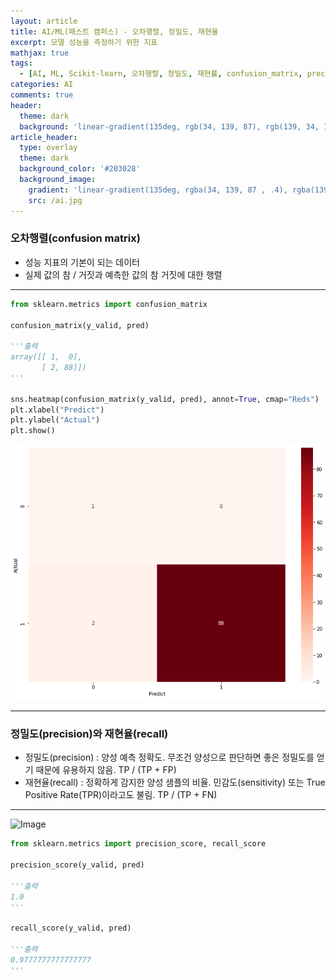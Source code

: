 ```yaml
---
layout: article
title: AI/ML(패스트 캠퍼스) - 오차행렬, 정밀도, 재현율
excerpt: 모델 성능을 측정하기 위한 지표
mathjax: true
tags:
  - [AI, ML, Scikit-learn, 오차행렬, 정밀도, 재현률, confusion_matrix, precision, recall]
categories: AI
comments: true
header:
  theme: dark
  background: 'linear-gradient(135deg, rgb(34, 139, 87), rgb(139, 34, 139))'
article_header:
  type: overlay
  theme: dark
  background_color: '#203028'
  background_image:
    gradient: 'linear-gradient(135deg, rgba(34, 139, 87 , .4), rgba(139, 34, 139, .4))'
    src: /ai.jpg
---
```


### 오차행렬(confusion matrix)

- 성능 지표의 기본이 되는 데이터
- 실제 값의 참 / 거짓과 예측한 값의 참 거짓에 대한 행렬

---

``` python
from sklearn.metrics import confusion_matrix

confusion_matrix(y_valid, pred)

'''출력
array([[ 1,  0],
       [ 2, 88]])
'''

sns.heatmap(confusion_matrix(y_valid, pred), annot=True, cmap="Reds")
plt.xlabel("Predict")
plt.ylabel("Actual")
plt.show()

```
![Image](https://raw.githubusercontent.com/mazdah/mazdah.github.io/master/_posts/AI/images/matrix.png)

---

### 정밀도(precision)와 재현율(recall)

- 정밀도(precision) : 양성 예측 정확도. 무조건 양성으로 판단하면 좋은 정밀도를 얻기 때문에 유용하지 않음. TP / (TP + FP)
- 재현율(recall) : 정확하게 감지한 양성 샘플의 비율. 민감도(sensitivity) 또는 True Positive Rate(TPR)이라고도 불림. TP / (TP + FN)

---

![Image](https://dojinkimm.github.io/assets/imgs/ml/handson_3_1.png)

``` python
from sklearn.metrics import precision_score, recall_score

precision_score(y_valid, pred)

'''출력
1.0
'''

recall_score(y_valid, pred)

'''출력
0.9777777777777777
'''
```
